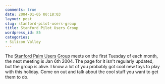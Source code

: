 ```yaml
---
comments: true
date: 2004-01-05 00:18:03
layout: post
slug: stanford-pilot-users-group
title: Stanford Pilot Users Group
wordpress_id: 85
categories:
- Silicon Valley
---
```


The [Stanford Palm Users Group](http://www.rahul.net/flasheridn/spug/) meets on the first Tuesday of each month, the next meeting is Jan 6th 2004. The page for it isn't regularly updated, but the group is alive. I know a lot of you probably got cool new toys to play with this holiday. Come on out and talk about the cool stuff you want to get them to do.
